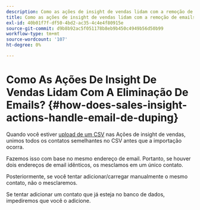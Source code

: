 ```yaml
---
description: Como as ações de insight de vendas lidam com a remoção de e-mails - Documentos do Marketo - Documentação do produto
title: Como as ações de insight de vendas lidam com a remoção de emails
exl-id: 40b01f7f-df50-4bd2-ac35-4c4e4f80915e
source-git-commit: d9b8b92ac5f051178b8eb9b450c4949b56d50b99
workflow-type: tm+mt
source-wordcount: '107'
ht-degree: 0%

---
```


# Como As Ações De Insight De Vendas Lidam Com A Eliminação De Emails? {#how-does-sales-insight-actions-handle-email-de-duping}

Quando você estiver [upload de um CSV](/help/marketo/product-docs/marketo-sales-insight/actions/people/managing-contacts/import-contacts-via-csv.md) nas Ações de insight de vendas, unimos todos os contatos semelhantes no CSV antes que a importação ocorra.

Fazemos isso com base no mesmo endereço de email. Portanto, se houver dois endereços de email idênticos, os mesclamos em um único contato.

Posteriormente, se você tentar adicionar/carregar manualmente o mesmo contato, não o mesclaremos.

Se tentar adicionar um contato que já esteja no banco de dados, impediremos que você o adicione.
